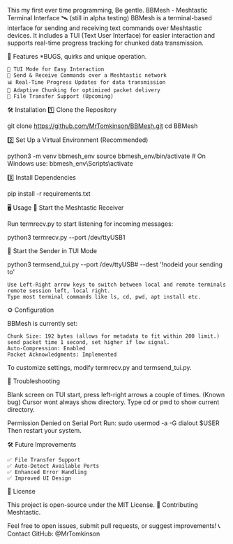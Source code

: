 This my first ever time programming, Be gentle.
BBMesh - Meshtastic Terminal Interface 🛰️
(still in alpha testing)
BBMesh is a terminal-based interface for sending and receiving text commands over Meshtastic devices. 
It includes a TUI (Text User Interface) for easier interaction and supports real-time progress tracking for chunked data transmission.

🚀 Features
*BUGS, quirks and unique operation.
    
    🎨 TUI Mode for Easy Interaction
    📡 Send & Receive Commands over a Meshtastic network
    📊 Real-Time Progress Updates for data transmission
    🔀 Adaptive Chunking for optimized packet delivery
    📂 File Transfer Support (Upcoming)
    
    
🛠️ Installation
1️⃣ Clone the Repository

git clone https://github.com/MrTomkinson/BBMesh.git
cd BBMesh

2️⃣ Set Up a Virtual Environment (Recommended)

python3 -m venv bbmesh_env
source bbmesh_env/bin/activate  # On Windows use: bbmesh_env\Scripts\activate

3️⃣ Install Dependencies

pip install -r requirements.txt

🖥️ Usage
📌 Start the Meshtastic Receiver

Run termrecv.py to start listening for incoming messages:

python3 termrecv.py --port /dev/ttyUSB1

📌 Start the Sender in TUI Mode

python3 termsend_tui.py --port /dev/ttyUSB# --dest '!nodeid your sending to'

    Use Left-Right arrow keys to switch between local and remote terminals
    remote session left, local right.
    Type most terminal commands like ls, cd, pwd, apt install etc.

⚙️ Configuration

BBMesh is currently set:

    Chunk Size: 192 bytes (allows for metadata to fit within 200 limit.)
    send packet time 1 second, set higher if low signal.
    Auto-Compression: Enabled
    Packet Acknowledgments: Implemented

To customize settings, modify termrecv.py and termsend_tui.py.

🔧 Troubleshooting

 Blank screen on TUI start, press left-right arrows a couple of times. (Known bug) 
 Cursor wont always show directory. Type cd or pwd to show current directory.

 Permission Denied on Serial Port
  Run:
    sudo usermod -a -G dialout $USER
  Then restart your system.

🛠️ Future Improvements

    ✅ File Transfer Support
    ✅ Auto-Detect Available Ports
    ✅ Enhanced Error Handling
    ✅ Improved UI Design

📜 License

This project is open-source under the MIT License.
🙌 Contributing
Meshtastic.

Feel free to open issues, submit pull requests, or suggest improvements!
📞 Contact
    GitHub: @MrTomkinson
  

